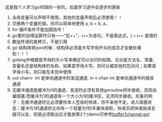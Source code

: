 这是我个人学习go时踩的一些坑，后面学习途中会逐步的更新

1. 全局变量可以声明不使用，其他的变量声明后必须使用！！
2. 交换两个变量的值，则可以简单地使用 a, b = b, a。
3. for 循环条件不能加圆括号！
4. go里的自增运算符只有——“后++”，i++为语句，不是表达式，j = i++ 是错的
5. 数组传递的是拷贝，不是引用
6. go 结构体转json时候：结构体必须是大写字母开头的成员才会被处理到！！！
7. golang中根据首字母的大小写来确定可以访问的权限。无论是方法名、常量、变量名还是结构体的名称，如果首字母大写，则可以被其他的包访问；如果首字母小写，则只能在本包中使用
8. out chan<- int 是单向通道中的发送通道, in <-chan int 是单向通道中的接收通道 
9. 无缓冲通道是缓冲为0的通道，发送时必须有其他goroutine同步接收，否则会被阻塞;而缓冲为1的通道有一个大小为1的缓冲区，无须同步接收。形象的例子：无缓冲通道好比必须要你本人签收的快递，你不来他不走，进入阻塞状态；缓冲为1的通道好比你有一个容量为1的丰巢快递柜，快递员把快递放进去就可以走，但是必须取出后才能放第2个(demo可参考[buffer1channel.go](https://github.com/tcsecchen/GoLearn/blob/master/code/goroutine/buffer1Channel/buffer1channel.go))